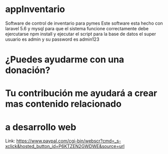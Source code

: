 # appInventario
Software de control de inventario para pymes 
Este software esta hecho con laravel 5.6 y mysql 
para que el sistema funcione correctamente debe ejercutarse
npm install
y ejecutar el script para la base de datos
el super usuario es admin y su password es admin123
# ¿Puedes ayudarme con una donación? 
# Tu contribución me ayudará a crear mas contenido relacionado
# a desarrollo web
Link: 
https://www.paypal.com/cgi-bin/webscr?cmd=_s-xclick&hosted_button_id=P6KTZEN2GWDWE&source=url
